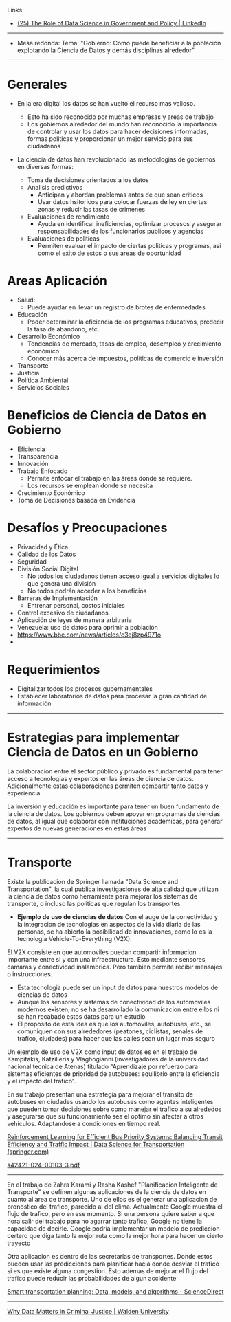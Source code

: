 Links:
- [(25) The Role of Data Science in Government and Policy | LinkedIn](https://www.linkedin.com/pulse/role-data-science-government-policy-aditya-singh-tharran-7474e/)

___
- Mesa redonda:
Tema: "Gobierno: Como puede beneficiar a la población explotando la Ciencia de Datos y demás disciplinas alrededor"

___

# Generales

- En la era digital los datos se han vuelto el recurso mas valioso.
	- Esto ha sido reconocido por muchas empresas y areas de trabajo
	- Los gobiernos alrededor del mundo han reconocido la importancia de controlar y usar los datos para hacer decisiones informadas, formas politicas y proporcionar un mejor servicio para sus ciudadanos

- La ciencia de datos han revolucionado las metodologias de gobiernos en diversas formas:
	- Toma de decisiones orientados a los datos
	- Analisis predictivos
		- Anticipan y abordan problemas antes de que sean criticos
		- Usar datos hsitoricos para colocar fuerzas de ley en ciertas zonas y reducir las tasas de crimenes
	- Evaluaciones de rendimiento
		- Ayuda en identificar ineficiencias, optimizar procesos y asegurar responsabilidades de los funcionarios publicos y agencias
	- Evaluaciones de politicas
		- Permiten evaluar el impacto de ciertas politicas y programas, asi como el exito de estos o sus areas de oportunidad

# Areas Aplicación

- Salud:
	- Puede ayudar en llevar un registro de brotes de enfermedades
- Educación
	- Poder determinar la eficiencia de los programas educativos, predecir la tasa de abandono, etc.
- Desarrollo Económico
	- Tendencias de mercado, tasas de empleo, desempleo y crecimiento económico
	- Conocer más acerca de impuestos, políticas de comercio e inversión
- Transporte
- Justicia
- Política Ambiental
- Servicios Sociales

# Beneficios de Ciencia de Datos en Gobierno

- Eficiencia
- Transparencia
- Innovación
- Trabajo Enfocado
	- Permite enfocar el trabajo en las áreas donde se requiere.
	- Los recursos se emplean donde se necesita
- Crecimiento Económico
- Toma de Decisiones basada en Evidencia

# Desafíos y Preocupaciones

- Privacidad y Ética
- Calidad de los Datos
- Seguridad
- División Social Digital
	- No todos los ciudadanos tienen acceso igual a servicios digitales lo que genera una división 
	- No todos podrán acceder a los beneficios 
- Barreras de Implementación
	- Entrenar personal, costos iniciales
- Control excesivo de ciudadanos
- Aplicación de leyes de manera arbitraria
- Venezuela: uso de datos para oprimir a población
- https://www.bbc.com/news/articles/c3ej8zp4971o
- 

# Requerimientos

- Digitalizar todos los procesos gubernamentales
- Establecer laboratorios de datos para procesar la gran cantidad de información

___

# Estrategias para implementar Ciencia de Datos en un Gobierno

La colaboracion entre el sector público y privado es fundamental para tener acceso a tecnologías y expertos en las áreas de ciencia de datos. Adicionalmente estas colaboraciones permiten compartir tanto datos y experiencia.

La inversión y educación es importante para tener un buen fundamento de la ciencia de datos.
Los gobiernos deben apoyar en programas de ciencias de datos, al igual que colaborar con instituciones académicas, para generar expertos de nuevas generaciones en estas áreas

___
# Transporte

Existe la publicacion de Springer llamada "Data Science and Transportation", la cual publica investigaciones de alta calidad que utilizan la ciencia de datos como herramienta para mejorar los sistemas de transporte, o incluso las politicas que regulan los transportes.

- **Ejemplo de uso de ciencias de datos**
Con el auge de la conectividad y la integracion de tecnologias en aspectos de la vida diaria de las personas, se ha abierto la posibilidad de innovaciones, como lo es la tecnologia Vehicle-To-Everything (V2X).

El V2X consiste en que automoviles puedan compartir informacion importante entre si y con una infraestructura. Esto mediante sensores, camaras y conectividad inalambrica. 
Pero tambien permite recibir mensajes o instrucciones. 

- Esta tecnologia puede ser un input de datos para nuestros modelos de ciencias de datos
- Aunque los sensores y sistemas de conectividad de los automoviles modernos existen, no se ha desarrollado la comunicacion entre ellos ni se han recabado estos datos para un estudio
- El proposito de esta idea es que los automoviles, autobuses, etc., se comuniquen con sus alrededores (peatones, ciclistas, senales de trafico, ciudades) para hacer que las calles sean un lugar mas seguro

Un ejemplo de uso de V2X como input de datos es en el trabajo de Kampitakis, Katzilieris y Vlaghogianni (investigadores de la universidad nacional tecnica de Atenas) titulado "Aprendizaje por refuerzo para sistemas eficientes de prioridad de autobuses: equilibrio entre la eficiencia y el impacto del trafico".

En su trabajo presentan una estrategia para mejorar el transito de autobuses en ciudades usando los autobuses como agentes inteligentes que pueden tomar decisiones sobre como manejar el trafico a su alrededos y asegurarse que su funcionamiento sea el optimo sin afectar a otros vehiculos. Adaptandose a condiciones en tiempo real.

[Reinforcement Learning for Efficient Bus Priority Systems: Balancing Transit Efficiency and Traffic Impact | Data Science for Transportation (springer.com)](https://link.springer.com/article/10.1007/s42421-024-00103-3)

[s42421-024-00103-3.pdf](file:///C:/Users/gaela/Downloads/s42421-024-00103-3.pdf)

___

En el trabajo de Zahra Karami y Rasha Kashef "Planificacion Inteligente de Transporte" se definen algunas aplicaciones de la ciencia de datos en cuanto al area de transporte. Uno de ellos es el generar una aplicacion de pronostico del trafico, parecido al del clima. Actualmente Google muestra el flujo de trafico, pero en ese momento. Si una persona quiere saber a que hora salir del trabajo para no agarrar tanto trafico, Google no tiene la capacidad de decirle. Google podria implementar un modelo de prediccion certero que diga tanto la mejor ruta como la mejor hora para hacer un cierto trayecto

Otra aplicacion es dentro de las secretarias de transportes. Donde estos pueden usar las predicciones para planificar hacia donde desviar el trafico si es que existe alguna congestion. Esto ademas de mejorar el flujo del trafico puede reducir las probabilidades de algun accidente

[Smart transportation planning: Data, models, and algorithms - ScienceDirect](https://www.sciencedirect.com/science/article/pii/S2666691X20300142#sec0030)


___
[Why Data Matters in Criminal Justice | Walden University](https://www.waldenu.edu/programs/criminal-justice/resource/why-data-matters-in-criminal-justice#:~:text=In%20the%20case%20of%20the%20criminal%20justice%20system%2C,the%20quality%20and%20efficiency%20of%20the%20justice%20system.)

